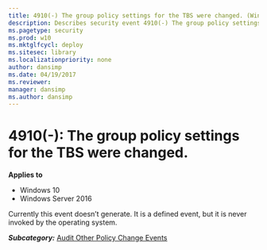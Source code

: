 ```yaml
---
title: 4910(-) The group policy settings for the TBS were changed. (Windows 10)
description: Describes security event 4910(-) The group policy settings for the TBS were changed.
ms.pagetype: security
ms.prod: w10
ms.mktglfcycl: deploy
ms.sitesec: library
ms.localizationpriority: none
author: dansimp
ms.date: 04/19/2017
ms.reviewer: 
manager: dansimp
ms.author: dansimp
---
```


# 4910(-): The group policy settings for the TBS were changed.

**Applies to**
-   Windows 10
-   Windows Server 2016


Currently this event doesn’t generate. It is a defined event, but it is never invoked by the operating system.

***Subcategory:***&nbsp;[Audit Other Policy Change Events](audit-other-policy-change-events.md)

